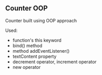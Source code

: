 ## Counter OOP

Counter built using OOP approach

Used:

-   function's this keyword
-   bind() method
-   method addEventListener()
-   textContent property
-   decrement operator, increment operator
-   new operator
